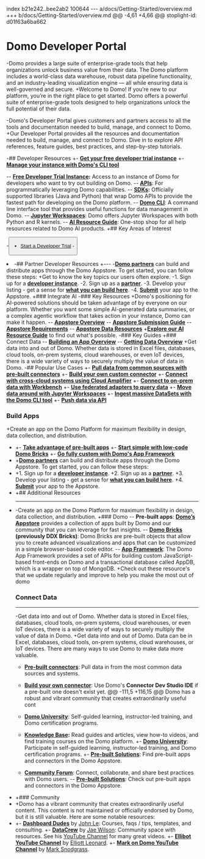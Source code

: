 index b21e242..bee2ab2 100644
--- a/docs/Getting-Started/overview.md
+++ b/docs/Getting-Started/overview.md
@@ -4,61 +4,66 @@ stoplight-id: d01f63a6ba662

# Domo Developer Portal

-Domo provides a large suite of enterprise-grade tools that help organizations unlock business value from their data. The Domo platform includes a world-class data warehouse, robust data pipeline functionality, and an industry-leading visualization engine — all while ensuring data is well-governed and secure.
+Welcome to Domo! If you’re new to our platform, you’re in the right place to get started. Domo offers a powerful suite of enterprise-grade tools designed to help organizations unlock the full potential of their data.

-Domo's Developer Portal gives customers and partners access to all the tools and documentation needed to build, manage, and connect to Domo.
+Our Developer Portal provides all the resources and documentation needed to build, manage, and connect to Domo. Dive in to explore API references, feature guides, best practices, and step-by-step tutorials.

-## Developer Resources
+- **[Get your free developer trial instance](https://www.domo.com/start/developer)**
+- **[Manage your instance with Domo's CLI tool](https://domo-support.domo.com/s/article/360043437733?language=en_US)**

-- **[Free Developer Trial Instance](https://www.domo.com/start/developer):** Access to an instance of Domo for developers who want to try out building on Domo.
-- **[APIs](api-authentication.md)**: For programmatically leveraging Domo capabilities.
-- **[SDKs](sdks.md):** Officially supported libraries (Java and Python) that wrap Domo APIs to provide the fastest path for developing on the Domo platform.
-- **[Domo CLI](https://domo-support.domo.com/s/article/360043437733?language=en_US)**: A command line interface tool that provides useful functions for data management in Domo.
-- **[Jupyter Workspaces](https://domo-support.domo.com/s/article/36004740075?language=en_US)**: Domo offers Jupyter Workspaces with both Python and R kernels.
-- **[AI Resource Guide](../Data-Science/overview.md)**: One-stop shop for all help resources related to Domo AI products.
+## Key Areas of Interest

-<button class="domo-cta-button">

- <a href="https://www.domo.com/start/developer">Start a Developer Trial</a> -</button>
- -## Partner Developer Resources
  +---
  -**[Domo partners](https://www.domo.com/partners/overview)** can build and distribute apps through the Domo Appstore. To get started, you can follow these steps:
  +Get to know the key topics our users often explore.
  -1. Sign up for a **[developer instance](https://www.domo.com/start/developer)**.
  -2. Sign up as a **[partner](https://www.domo.com/partners/overview)**.
  -3. Develop your listing - get a sense for **[what you can build here](../Partner-Developers/Domo-Marketplace/overview.md)**.
  -4. **[Submit](../Partner-Developers/Domo-Marketplace/marketplace-submission.md)** your app to the Appstore.
  +### Integrate AI
  -### Key Resources
  +Domo's positioning for AI-powered solutions should be taken advantage of by everyone on our platform. Whether you want some simple AI-generated data summaries, or a complex agentic workflow that takes action in your instance, Domo can make it happen.
  -- **[Appstore Overview](../Partner-Developers/Domo-Marketplace/overview.md)**
  -- **[Appstore Submission Guide](../Partner-Developers/Domo-Marketplace/marketplace-submission.md)**
  -- **[Appstore Requirements](../Partner-Developers/Domo-Marketplace/marketplace-requirements.md)**
  -- **[Appstore Data Resources](../Partner-Developers/Domo-Marketplace/marketplace-data-resources.md)** +**[Explore our AI Resource Guide](../Data-Science/overview.md)** to find out what's possible.
  -### Key Guides
  +### Connect Data
  -- **[Building an App Overview](../Partner-Developers/Guides/building-an-app-overview.md)**
  -- **[Getting Data Overview](../Partner-Developers/Guides/getting-data-overview.md)**
  +Get data into and out of Domo. Whether data is stored in Excel files, databases, cloud tools, on-prem systems, cloud warehouses, or even IoT devices, there is a wide variety of ways to securely multiply the value of data in Domo.
  -## Popular Use Cases
  +- **[Pull data from common sources with pre-built connectors](https://www.domo.com/appstore/apps?appType=Connector)**
  +- **[Build your own custom connector](../Connectors/Custom-Connectors/overview.md)**
  +- **[Connect with cross-cloud systems using Cloud Amplifier](https://domo-support.domo.com/s/article/4412849158167?language=en_US)**
  +- **[Connect to on-prem data with Workbench](../Connectors/on-premises-data.md)**
  +- **[Use federated adapters to query data](../Connectors/federated-queries.md)**
  +- **[Move data around with Jupyter Workspaces](https://domo-support.domo.com/s/article/360047400753?language=en_US)**
  +- **[Ingest massive DataSets with the Domo CLI tool](https://domo-support.domo.com/s/article/360043437733?language=en_US)**
  +- **[Push data via API](../Connectors/API-Data-Connection/overview.md)**
  ### Build Apps
  +Create an app on the Domo Platform for maximum flexibility in design, data collection, and distribution.

* +- **[Take advantage of pre-built apps](https://www.domo.com/intelligent-apps/about-appstore)**
  +- **[Start simple with low-code Domo Bricks](../Apps/DDX-Bricks/Quickstart/overview.md)**
  +- **[Go fully custom with Domo's App Framework](../Apps/App-Framework/Welcome.md)**
* +**[Domo partners](https://www.domo.com/partners/overview)** can build and distribute apps through the Domo Appstore. To get started, you can follow these steps:
* +1. Sign up for a **[developer instance](https://www.domo.com/start/developer)**.
  +2. Sign up as a **[partner](https://www.domo.com/partners/overview)**.
  +3. Develop your listing - get a sense for **[what you can build here](../Partner-Developers/Domo-Marketplace/overview.md)**.
  +4. **[Submit](../Partner-Developers/Domo-Marketplace/marketplace-submission.md)** your app to the Appstore.
* +## Additional Resources
* ---
  -Create an app on the Domo Platform for maximum flexibility in design, data collection, and distribution.
  +### Domo
  -- **Pre-built apps**: **[Domo’s Appstore](https://www.domo.com/intelligent-apps/about-appstore)** provides a collection of apps built by Domo and our community that you can leverage for fast insights.
  -- **[Domo Bricks](../Apps/DDX-Bricks/Quickstart/overview.md) (previously DDX Bricks)**: Domo Bricks are pre-built objects that allow you to create advanced visualizations and apps that can be customized in a simple browser-based code editor.
  -- **[App Framework](../Apps/App-Framework/Welcome.md)**: The Domo App Framework provides a set of APIs for building custom JavaScript-based front-ends on Domo and a transactional database called AppDB, which is a wrapper on top of MongoDB.
  +Check out these resource's that we update regularly and improve to help you make the most out of domo
  ### Connect Data
  ---
  -Get data into and out of Domo. Whether data is stored in Excel files, databases, cloud tools, on-prem systems, cloud warehouses, or even IoT devices, there is a wide variety of ways to securely multiply the value of data in Domo.
  +Get data into and out of Domo. Data can be in Excel, databases, cloud tools, on-prem systems, cloud warehouses, or IoT devices. There are many ways to use Domo to make data more valuable.
  - **[Pre-built connectors](https://www.domo.com/appstore/apps?appType=Connector)**: Pull data in from the most common data sources and systems.
  - **[Build your own connector](../Connectors/Custom-Connectors/overview.md)**: Use Domo's **Connector Dev Studio IDE** if a pre-built one doesn't exist yet.
    @@ -111,5 +116,15 @@ Domo has a robust and vibrant community that creates extraordinarily useful cont

  - **[Domo University](https://www.domo.com/university)**: Self-guided learning, instructor-led training, and Domo certification programs.
  - **[Knowledge Base](https://www.domo.com/help-center):** Read guides and articles, view how-to videos, and find training courses on the Domo platform.
    +- **[Domo University](https://www.domo.com/university)**: Participate in self-guided learning, instructor-led training, and Domo certification programs.
    +- **[Pre-built Solutions](http://www.domo.com/appstore)**: Find pre-built apps and connectors in the Domo Appstore.
  - **[Community Forum](https://community-forums.domo.com/main)**: Connect, collaborate, and share best practices with Domo users.
    -- **[Pre-built Solutions](http://www.domo.com/appstore)**: Check out pre-built apps and connectors in the Domo Appstore.
* +### Community
* +Domo has a vibrant community that creates extraordinarily useful content. This content is not maintained or officially endorsed by Domo, but it is still valuable. Here are some notable resources:
* +- **[Dashboard Dudes](https://www.dashboarddudes.com/)** by [John Le](https://www.linkedin.com/in/thejohnle/): Courses, faqs / tips, templates, and consulting.
  +- **[DataCrew](https://datacrew.circle.so/home)** by [Jae Wilson](https://www.linkedin.com/in/jaewor/): Community space with resources. See his [YouTube Channel](https://www.youtube.com/channel/UCpnWmFCBWyqBMJlw6ZxNokQ) for many great videos.
  +- **[Ellibot YouTube Channel](https://www.youtube.com/@ellibot)** by [Elliott Leonard](https://www.linkedin.com/in/elliott-leonard-salesforce/).
  +- **[Mark on Domo YouTube Channel](https://www.youtube.com/@MarkOnDomo)** by [Mark Snodgrass](https://www.linkedin.com/in/mark-snodgrass-bab17968/).
